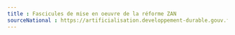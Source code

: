 ```yaml
---
title : Fascicules de mise en oeuvre de la réforme ZAN
sourceNational : https://artificialisation.developpement-durable.gouv.fr/fascicules-zan
---
```

